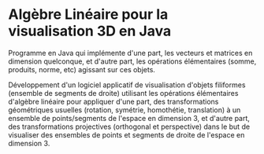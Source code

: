 # Algèbre Linéaire pour la visualisation 3D en Java

Programme en Java qui implémente d'une part, les vecteurs et matrices en dimension quelconque, et d'autre part, les opérations élémentaires (somme, produits, norme, etc) agissant sur ces objets.

Développement d'un logiciel applicatif de visualisation d'objets filiformes (ensemble de segments de droite) utilisant les opérations élémentaires d'algèbre linéaire pour appliquer d'une part, des transformations géométriques usuelles (rotation, symétrie, homothétie, translation) à un ensemble de points/segments de l'espace en dimension 3, et d'autre part, des transformations projectives (orthogonal et perspective) dans le but de visualiser des ensembles de points et segments de droite de l'espace en dimension 3.
